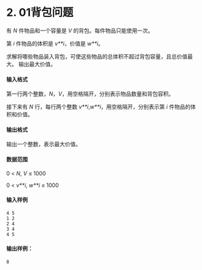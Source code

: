 # 2. 01背包问题

有 *N* 件物品和一个容量是 *V* 的背包。每件物品只能使用一次。

第 *i* 件物品的体积是 *v**i*，价值是 *w**i*。

求解将哪些物品装入背包，可使这些物品的总体积不超过背包容量，且总价值最大。
输出最大价值。

#### 输入格式

第一行两个整数，*N*，*V*，用空格隔开，分别表示物品数量和背包容积。

接下来有 *N* 行，每行两个整数 *v**i*,*w**i*，用空格隔开，分别表示第 *i* 件物品的体积和价值。

#### 输出格式

输出一个整数，表示最大价值。

#### 数据范围

0 < *N*, *V* ≤ 1000

0 < *v**i*, *w**i* ≤ 1000

#### 输入样例

```
4 5
1 2
2 4
3 4
4 5
```

#### 输出样例：

```
8
```